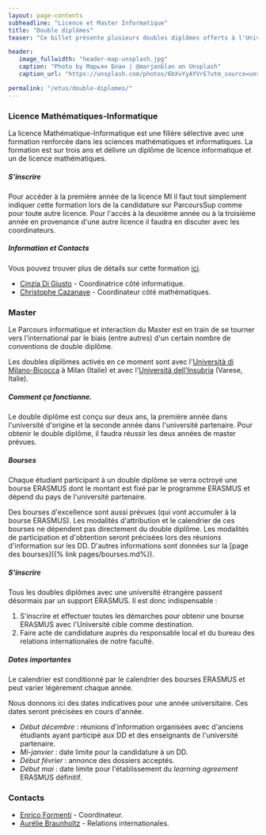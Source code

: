 ```yaml
---
layout: page-contents
subheadline: "Licence et Master Informatique"
title: "Double diplômes"
teaser: "Ce billet présente plusieurs doubles diplômes offerts à l'Université Côte d'Azur, la double licence Mathématiques-Informatique et les double masters avec des universités italiennes (Milan et Varese) proposés dans le parcours Informatique et Interactions."

header:
   image_fullwidth: "header-map-unsplash.jpg"
   caption: "Photo by Марьян Блан | @marjanblan on Unsplash"
   caption_url: "https://unsplash.com/photos/6bXvYyAYVrE?utm_source=unsplash&utm_medium=referral&utm_content=creditShareLink"

permalink: "/etus/double-diplomes/"
---
```


### Licence Mathématiques-Informatique ###

La licence Mathématique-Informatique est une filière sélective avec une formation renforcée dans les sciences mathématiques et informatiques. La formation est sur trois ans et délivre un diplôme de licence informatique et un de licence mathématiques.

##### S'inscrire
Pour accéder à la première année de la licence MI il faut tout simplement indiquer cette formation lors de la candidature sur ParcoursSup comme pour toute autre licence.
Pour l'accès à la deuxième année ou à la troisième année en provenance d'une autre licence il faudra en discuter avec les coordinateurs.

##### Information et Contacts

Vous pouvez trouver plus de détails sur cette formation [ici](https://math.unice.fr/pageslicence/licence-1-double-diplôme-math-info.html).

- [Cinzia Di Giusto](mailto:cinzia.digiusto@univ-cotedazur.fr) - Coordinatrice côté informatique.
- [Christophe Cazanave](mailto:Christophe.Cazanave@univ-cotedazur.fr) - Coordinateur côté mathématiques.

### Master ###

Le Parcours informatique et interaction du Master est en train de se tourner vers l'international par le biais (entre autres) d'un certain nombre de conventions de double diplôme.

Les doubles diplômes activés en ce moment sont avec l'[Università di Milano-Bicocca](https://www.disco.unimib.it/it/node/454) à Milan (Italie) et avec l'[Università dell'Insubria](https://www.uninsubria.it/ugov/degree/4726) (Varese, Italie).

##### Comment ça fonctionne.

Le double diplôme est conçu sur deux ans, la première année dans l'université d'origine et la seconde année dans l'université partenaire.
Pour obtenir le double diplôme, il faudra réussir les deux années de master prévues.

##### Bourses
Chaque étudiant participant à un double diplôme se verra octroyé une bourse ERASMUS dont le montant est fixé par le programme ERASMUS et dépend du pays de l'université partenaire.

Des bourses d'excellence sont aussi prévues (qui vont accumuler à la bourse ERASMUS).
Les modalités d'attribution et le calendrier de ces bourses ne dépendent pas directement du double diplôme.
Les modalités de participation et d'obtention seront précisées lors des réunions d'information sur les DD.
D'autres informations sont données sur la [page des bourses]({% link pages/bourses.md%}).

##### S'inscrire

Tous les doubles diplômes avec une université étrangère passent désormais par un support ERASMUS.
Il est donc indispensable :
1. S'inscrire et effectuer toutes les démarches pour obtenir une bourse ERASMUS avec l'Université cible comme destination.
2. Faire acte de candidature auprès du responsable local et du bureau des relations internationales de notre faculté.




##### Dates importantes

Le calendrier est conditionné par le calendrier des bourses ERASMUS et peut varier légèrement chaque année.

Nous donnons ici des dates indicatives pour une année universitaire.
Ces dates seront précisées en cours d'année.

- *Début décembre* : réunions d'information organisées avec d'anciens étudiants ayant participé aux DD et des enseignants de l'université partenaire.
- *Mi-janvier* : date limite pour la candidature à un DD.
- *Début février* : annonce des dossiers acceptés.
- *Début mai* : date limite pour l'établissement du *learning agreement* ERASMUS définitif.

### Contacts

- [Enrico Formenti](mailto:enrico.formenti@univ-cotedazur.fr) - Coordinateur.
- [Aurélie Braunholtz](mailto:aurelie.braunholz@univ-cotedazur.fr) - Relations internationales.
